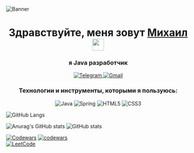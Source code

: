 ![Banner](https://thumbsnap.com/i/fczkLm57.jpg)

<h1 align="center">Здравствуйте, меня зовут <a href="https://daniilshat.ru/" target="_blank">Михаил</a> 
<img src="https://github.com/blackcater/blackcater/raw/main/images/Hi.gif" height="32"/></h1>
<h3 align="center">я Java разработчик</h3>

<p align="center">
  <a href="https://t.me/mike_doroshenko">
    <img src="https://img.shields.io/badge/Telegram-26A5E4.svg?style=for-the-badge&logo=Telegram&logoColor=white" alt="Telegram">
  </a>
  <a href="mailto:nuby.4register@gmail.com">
    <img src="https://img.shields.io/badge/Gmail-EA4335.svg?style=for-the-badge&logo=Gmail&logoColor=white" alt="Gmail">
  </a>
</p>


<h3 align="center">Технологии и инструменты, которыми я пользуюсь:</h3>
<p align="center">
  <img src="https://img.shields.io/badge/java-%23ED8B00.svg?style=for-the-badge&logo=openjdk&logoColor=white" alt="Java">
  <img src="https://img.shields.io/badge/spring-%236DB33F.svg?style=for-the-badge&logo=spring&logoColor=white" alt="Spring">

  <img src="https://img.shields.io/badge/html5-%23E34F26.svg?style=for-the-badge&logo=html5&logoColor=white" alt="HTML5">
  <img src="https://img.shields.io/badge/css3-%231572B6.svg?style=for-the-badge&logo=css3&logoColor=white" alt="CSS3">
</p>


  

![GitHub Langs](https://github-readme-stats.vercel.app/api/top-langs/?username=Mihail-D&layout=compact&theme=dark)

![Anurag's GitHub stats](https://github-readme-stats.vercel.app/api?username=Mihail-D&theme=transparent&show_icons=true)
![GitHub stats](http://github-profile-summary-cards.vercel.app/api/cards/profile-details?username=Mihail-D&theme=github_dark)

[![Codewars](https://img.shields.io/badge/Codewars-B1361E.svg?style=for-the-badge&logo=Codewars&logoColor=white)](https://www.codewars.com/)
[![codewars](https://www.codewars.com/users/M.Doroshenko/badges/large)](https://www.codewars.com/users/M.Doroshenko)   
[![LeetCode](https://img.shields.io/badge/LeetCode-FFA116.svg?style=for-the-badge&logo=LeetCode&logoColor=white)](https://leetcode.com/)

